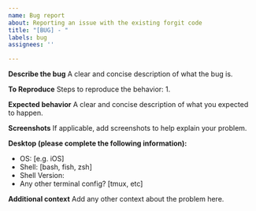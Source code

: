 ```yaml
---
name: Bug report
about: Reporting an issue with the existing forgit code
title: "[BUG] - "
labels: bug
assignees: ''

---
```


**Describe the bug**
A clear and concise description of what the bug is.

**To Reproduce**
Steps to reproduce the behavior:
1. 

**Expected behavior**
A clear and concise description of what you expected to happen.

**Screenshots**
If applicable, add screenshots to help explain your problem.

**Desktop (please complete the following information):**
 - OS: [e.g. iOS]
 - Shell: [bash, fish, zsh]
 - Shell Version:
 - Any other terminal config? [tmux, etc]

**Additional context**
Add any other context about the problem here.
